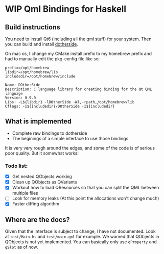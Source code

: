 # WIP Qml Bindings for Haskell

## Build instructions

You need to install Qt6 (including all the qml stuff) for your system. Then you can build and install 
[dotherside](https://github.com/filcuc/dotherside).

On mac os, I change my CMake install prefix to my homebrew prefix and had to manually
edit the pkg-config file like so:
```
prefix=/opt/homebrew
libdir=/opt/homebrew/lib
includedir=/opt/homebrew/include

Name: DOtherSide
Description: C language library for creating binding for the Qt QML language
Version: 0.9.0
Libs: -L${libdir} -lDOtherSide -Wl,-rpath,/opt/homebrew/lib
Cflags: -I${includedir}/DOtherSide -I${includedir}
```

## What is implemented
- Complete raw bindings to dotherside
- The beginings of a simple interface to use those bindings

It is very very rough around the edges, and some of the code is of serious poor quality. But it somewhat works!

### Todo list:
- [X] Get nested QObjects working
- [X] Clean up QObjects as QVariants
- [X] Workout how to load QResources so that you can split the QML between multiple files
- [ ] Look for memory leaks (At this point the allocations won't change much)
- [X] Faster diffing algorithm

## Where are the docs?
Given that the interface is subject to change, I have not documented. Look at `test/Main.hs` and `test/main.qml` for example.
We warned that QObjects in QObjects is not yet implemented. You can basically only use `qProperty` and `qSlot` as of now.
